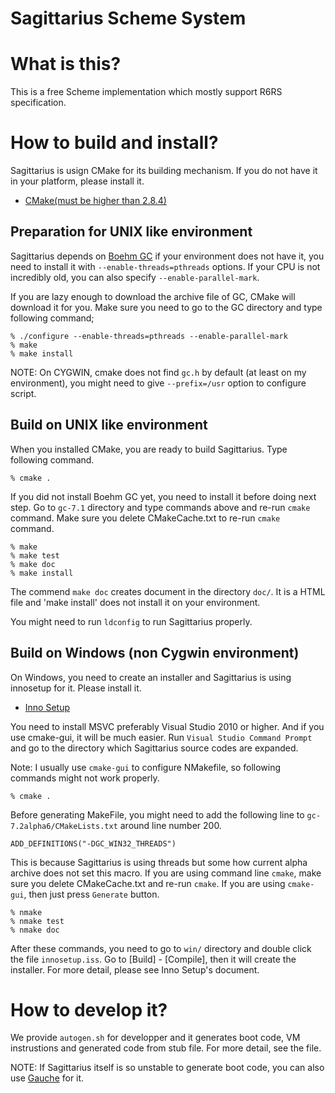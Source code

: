 # Sagittarius Scheme System

# What is this?
This is a free Scheme implementation which mostly support R6RS specification.

# How to build and install?
Sagittarius is usign CMake for its building mechanism. If you do not have it in
your platform, please install it.

 - [CMake(must be higher than 2.8.4)](http://www.cmake.org/)

## Preparation for UNIX like environment
Sagittarius depends on [Boehm GC](http://www.hpl.hp.com/personal/Hans_Boehm/gc/)
if your environment does not have it, you need to install it with
`--enable-threads=pthreads` options. If your CPU is not incredibly old, you can
also specify `--enable-parallel-mark`.

If you are lazy enough to download the archive file of GC, CMake will download
it for you. Make sure you need to go to the GC directory and type following
command;

    % ./configure --enable-threads=pthreads --enable-parallel-mark
    % make
    % make install

NOTE: On CYGWIN, cmake does not find `gc.h` by default (at least on my
environment), you might need to give `--prefix=/usr` option to configure script.

## Build on UNIX like environment
When you installed CMake, you are ready to build Sagittarius. Type following
command.

    % cmake .

If you did not install Boehm GC yet, you need to install it before doing next
step. Go to `gc-7.1` directory and type commands above and re-run `cmake`
command. Make sure you delete CMakeCache.txt to re-run `cmake` command.

    % make
    % make test
    % make doc
    % make install

The commend `make doc` creates document in the directory `doc/`. It is a HTML
file and 'make install' does not install it on your environment. 

You might need to run `ldconfig` to run Sagittarius properly.

## Build on Windows (non Cygwin environment)
On Windows, you need to create an installer and Sagittarius is using innosetup
for it. Please install it.
 - [Inno Setup](http://www.jrsoftware.org/)

You need to install MSVC preferably Visual Studio 2010 or higher. And if you use
cmake-gui, it will be much easier. Run `Visual Studio Command Prompt` and go to
the directory which Sagittarius source codes are expanded.

Note: I usually use `cmake-gui` to configure NMakefile, so following commands
might not work properly.

    % cmake .

Before generating MakeFile, you might need to add the following line to
`gc-7.2alpha6/CMakeLists.txt` around line number 200.

    ADD_DEFINITIONS("-DGC_WIN32_THREADS")

This is because Sagittarius is using threads but some how current alpha archive
does not set this macro. If you are using command line `cmake`, make sure you 
delete CMakeCache.txt and re-run `cmake`. If you are using `cmake-gui`, then
just press `Generate` button.

    % nmake
    % nmake test
    % nmake doc

After these commands, you need to go to `win/` directory and double click the
file `innosetup.iss`. Go to [Build] - [Compile], then it will create the
installer. For more detail, please see Inno Setup's document.

# How to develop it?
We provide `autogen.sh` for developper and it generates boot code, VM
instrustions and generated code from stub file. For more detail, see the file.

NOTE:
If Sagittarius itself is so unstable to generate boot code, you can also use
[Gauche](http://practical-scheme.net/gauche/index.html) for it.

